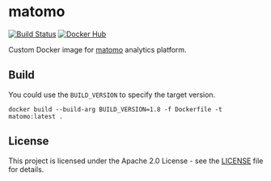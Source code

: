 # matomo

[![Build Status](https://drone.owncloud.com/api/badges/owncloud-ops/matomo/status.svg)](https://drone.owncloud.com/owncloud-ops/matomo/)
[![Docker Hub](https://img.shields.io/badge/docker-latest-blue.svg?logo=docker&logoColor=white)](https://hub.docker.com/r/owncloudops/matomo)

Custom Docker image for [matomo](https://matomo.org/) analytics platform.

## Build

You could use the `BUILD_VERSION` to specify the target version.

```Shell
docker build --build-arg BUILD_VERSION=1.8 -f Dockerfile -t matomo:latest .
```

## License

This project is licensed under the Apache 2.0 License - see the [LICENSE](https://github.com/owncloud-ops/matomo/blob/master/LICENSE) file for details.
